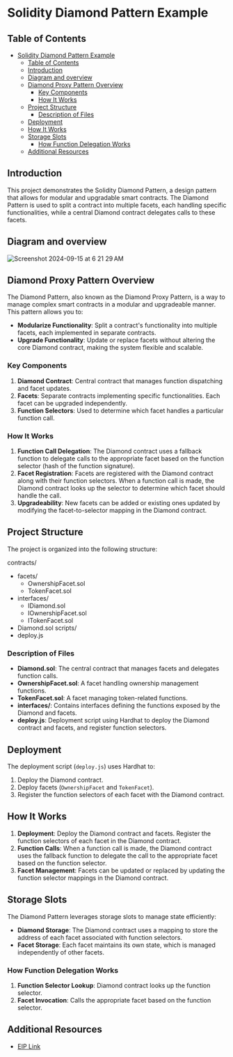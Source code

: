 # Solidity Diamond Pattern Example

## Table of Contents
- [Solidity Diamond Pattern Example](#solidity-diamond-pattern-example)
  - [Table of Contents](#table-of-contents)
  - [Introduction](#introduction)
  - [Diagram and overview](#diagram-and-overview)
  - [Diamond Proxy Pattern Overview](#diamond-proxy-pattern-overview)
    - [Key Components](#key-components)
    - [How It Works](#how-it-works)
  - [Project Structure](#project-structure)
    - [Description of Files](#description-of-files)
  - [Deployment](#deployment)
  - [How It Works](#how-it-works-1)
  - [Storage Slots](#storage-slots)
    - [How Function Delegation Works](#how-function-delegation-works)
  - [Additional Resources](#additional-resources)

## Introduction
This project demonstrates the Solidity Diamond Pattern, a design pattern that allows for modular and upgradable smart contracts. The Diamond Pattern is used to split a contract into multiple facets, each handling specific functionalities, while a central Diamond contract delegates calls to these facets.

## Diagram and overview
![Screenshot 2024-09-15 at 6 21 29 AM](https://github.com/user-attachments/assets/19ad3e19-f7f2-4804-b100-3066be164796)

## Diamond Proxy Pattern Overview
The Diamond Pattern, also known as the Diamond Proxy Pattern, is a way to manage complex smart contracts in a modular and upgradeable manner. This pattern allows you to:

- **Modularize Functionality**: Split a contract's functionality into multiple facets, each implemented in separate contracts.
- **Upgrade Functionality**: Update or replace facets without altering the core Diamond contract, making the system flexible and scalable.

### Key Components
1. **Diamond Contract**: Central contract that manages function dispatching and facet updates.
2. **Facets**: Separate contracts implementing specific functionalities. Each facet can be upgraded independently.
3. **Function Selectors**: Used to determine which facet handles a particular function call. 

### How It Works
1. **Function Call Delegation**: The Diamond contract uses a fallback function to delegate calls to the appropriate facet based on the function selector (hash of the function signature).
2. **Facet Registration**: Facets are registered with the Diamond contract along with their function selectors. When a function call is made, the Diamond contract looks up the selector to determine which facet should handle the call.
3. **Upgradeability**: New facets can be added or existing ones updated by modifying the facet-to-selector mapping in the Diamond contract.

## Project Structure
The project is organized into the following structure:

contracts/
  - facets/
    - OwnershipFacet.sol
    - TokenFacet.sol
  - interfaces/
    - IDiamond.sol
    - IOwnershipFacet.sol
    - ITokenFacet.sol
  - Diamond.sol
scripts/
  - deploy.js


### Description of Files

- **Diamond.sol**: The central contract that manages facets and delegates function calls.
- **OwnershipFacet.sol**: A facet handling ownership management functions.
- **TokenFacet.sol**: A facet managing token-related functions.
- **interfaces/**: Contains interfaces defining the functions exposed by the Diamond and facets.
- **deploy.js**: Deployment script using Hardhat to deploy the Diamond contract and facets, and register function selectors.

## Deployment
The deployment script (`deploy.js`) uses Hardhat to:
1. Deploy the Diamond contract.
2. Deploy facets (`OwnershipFacet` and `TokenFacet`).
3. Register the function selectors of each facet with the Diamond contract.

## How It Works
1. **Deployment**: Deploy the Diamond contract and facets. Register the function selectors of each facet in the Diamond contract.
2. **Function Calls**: When a function call is made, the Diamond contract uses the fallback function to delegate the call to the appropriate facet based on the function selector.
3. **Facet Management**: Facets can be updated or replaced by updating the function selector mappings in the Diamond contract.

## Storage Slots
The Diamond Pattern leverages storage slots to manage state efficiently:
- **Diamond Storage**: The Diamond contract uses a mapping to store the address of each facet associated with function selectors.
- **Facet Storage**: Each facet maintains its own state, which is managed independently of other facets.


### How Function Delegation Works
1. **Function Selector Lookup**: Diamond contract looks up the function selector.
2. **Facet Invocation**: Calls the appropriate facet based on the function selector.

## Additional Resources
- [EIP Link](https://eips.ethereum.org/EIPS/eip-2535)

